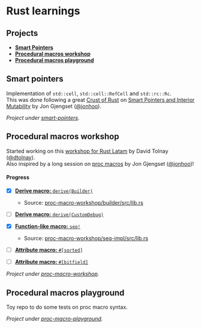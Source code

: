# Rust learnings

## Projects

- [**Smart Pointers**](#smart-pointers)
- [**Procedural macros workshop**](#procedural-macros-workshop)
- [**Procedural macros playground**](#procedural-macros-playground)

## Smart pointers

Implementation of `std::cell`, `std::cell::RefCell` and `std::rc::Rc`.<br>
This was done following a great [Crust of Rust](https://www.youtube.com/playlist?list=PLqbS7AVVErFiWDOAVrPt7aYmnuuOLYvOa) on [Smart Pointers and Interior Mutability](https://youtu.be/8O0Nt9qY_vo) by Jon Gjengset ([@jonhoo](https://github.com/jonhoo)).

*Project under [smart-pointers](smart-pointers).*

## Procedural macros workshop

Started working on this [workshop for Rust Latam](https://github.com/dtolnay/proc-macro-workshop) by David Tolnay ([@dtolnay](https://github.com/dtolnay)).<br>
Also inspired by a long session on [proc macros](https://youtu.be/geovSK3wMB8) by Jon Gjengset ([@jonhoo](https://github.com/jonhoo))!

#### Progress
  - [x] [**Derive macro:** `derive(Builder)`](proc-macro-workshop/README.md#derive-macro-derivebuilder) 
    - Source: [proc-macro-workshop/builder/src/lib.rs](proc-macro-workshop/builder/src/lib.rs)
  - [ ] [**Derive macro:** `derive(CustomDebug)`](proc-macro-workshop/README.md#derive-macro-derivebuilder#derive-macro-derivecustomdebug)
  - [x] [**Function-like macro:** `seq!`](proc-macro-workshop/README.md#derive-macro-derivebuilder#function-like-macro-seq)
    - Source: [proc-macro-workshop/seq-impl/src/lib.rs](proc-macro-workshop/seq-impl/src/lib.rs)
  - [ ] [**Attribute macro:** `#[sorted]`](proc-macro-workshop/README.md#derive-macro-derivebuilder#attribute-macro-sorted)
  - [ ] [**Attribute macro:** `#[bitfield]`](proc-macro-workshop/README.md#derive-macro-derivebuilder#attribute-macro-bitfield)


*Project under [proc-macro-workshop](proc-macro-workshop).*

## Procedural macros playground

Toy repo to do some tests on proc macro syntax.

*Project under [proc-macro-playground](proc-macro-playground).*

